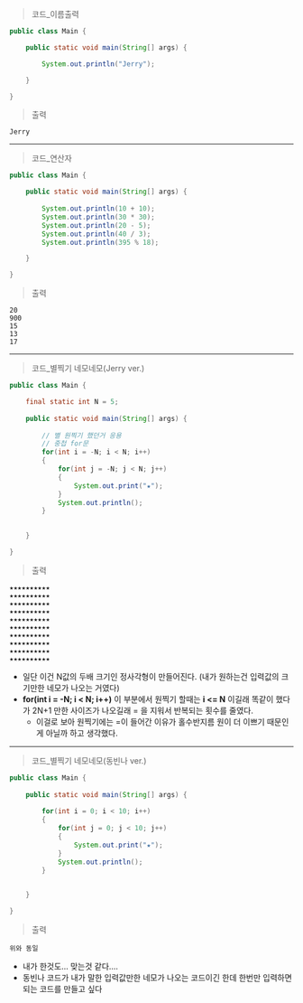 > 코드_이름출력
```java
public class Main {

	public static void main(String[] args) {

		System.out.println("Jerry"); 

	}

}
```
> 출력
```
Jerry
```
---
> 코드_연산자
```java
public class Main {

	public static void main(String[] args) {
		
		System.out.println(10 + 10);
		System.out.println(30 * 30);
		System.out.println(20 - 5);
		System.out.println(40 / 3);
		System.out.println(395 % 18);

	}

}
```
> 출력
```
20
900
15
13
17
```
---
> 코드_별찍기 네모네모(Jerry ver.)
```java
public class Main {

	final static int N = 5;
	
	public static void main(String[] args) {
		
		// 별 원찍기 했던거 응용
		// 중첩 for문
		for(int i = -N; i < N; i++)
		{
			for(int j = -N; j < N; j++)
			{
				System.out.print("★");
			}
			System.out.println();
		}
		

	}

}
```
> 출력
```
★★★★★★★★★★
★★★★★★★★★★
★★★★★★★★★★
★★★★★★★★★★
★★★★★★★★★★
★★★★★★★★★★
★★★★★★★★★★
★★★★★★★★★★
★★★★★★★★★★
★★★★★★★★★★
```
+ 일단 이건 N값의 두배 크기인 정사각형이 만들어진다. (내가 원하는건 입력값의 크기만한 네모가 나오는 거였다)
+ **for(int i = -N; i < N; i++)** 이 부분에서 원찍기 할때는 **i <= N** 이길래 똑같이 했다가 2N+1 만한 사이즈가 나오길래 = 을 지워서 반복되는 횟수를 줄였다.
   + 이걸로 보아 원찍기에는 =이 들어간 이유가 홀수반지름 원이 더 이쁘기 때문인게 아닐까 하고 생각했다.
---

> 코드_별찍기 네모네모(동빈나 ver.)
```java
public class Main {
	
	public static void main(String[] args) {
		
		for(int i = 0; i < 10; i++)
		{
			for(int j = 0; j < 10; j++)
			{
				System.out.print("★");
			}
			System.out.println();
		}
		

	}

}
```
> 출력
```
위와 동일
```
+ 내가 한것도... 맞는것 같다....
+ 동빈나 코드가 내가 말한 입력값만한 네모가 나오는 코드이긴 한데 한번만 입력하면 되는 코드를 만들고 싶다
